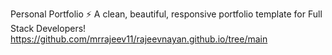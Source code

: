 Personal Portfolio ⚡️
A clean, beautiful, responsive portfolio template for Full Stack Developers!
https://github.com/mrrajeev11/rajeevnayan.github.io/tree/main
